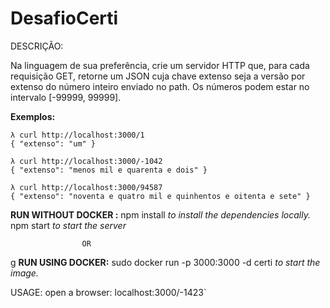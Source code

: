 # DesafioCerti

DESCRIÇÃO:


Na linguagem de sua preferência, crie um servidor HTTP que, para cada
requisição GET, retorne um JSON cuja chave extenso seja a versão por
extenso do número inteiro enviado no path. Os números podem estar no
intervalo [-99999, 99999].

**Exemplos:**
```
λ curl http://localhost:3000/1
{ "extenso": "um" }

λ curl http://localhost:3000/-1042
{ "extenso": "menos mil e quarenta e dois" }

λ curl http://localhost:3000/94587
{ "extenso": "noventa e quatro mil e quinhentos e oitenta e sete" }
```

**RUN WITHOUT DOCKER :**
npm install  *to install the dependencies locally.*
npm start    *to start the server*

                    OR
g
**RUN USING DOCKER:**
sudo docker run -p 3000:3000 -d certi *to start the image.*

USAGE:
open a browser:
localhost:3000/-1423`
